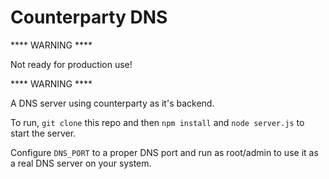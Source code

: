 Counterparty DNS
===========

**** WARNING ****

Not ready for production use!

**** WARNING ****

A DNS server using counterparty as it's backend.

To run, `git clone` this repo and then `npm install` and `node server.js` to
start the server.

Configure `DNS_PORT` to a proper DNS port and run as root/admin to use it as
a real DNS server on your system.

